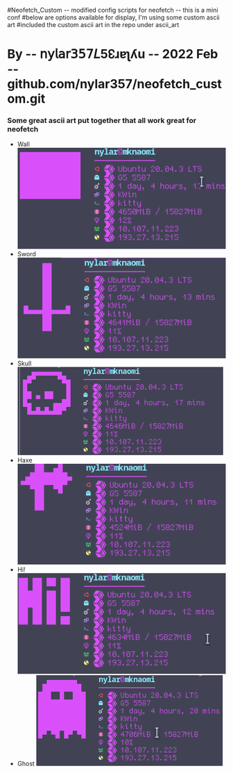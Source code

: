 #Neofetch_Custom -- modified config scripts for neofetch -- this is a mini conf
#below are options available for display, I'm using some custom ascii art 
#included the custom ascii art in the repo under ascii_art 
# By -- 𝗇𝗒𝗅𝖺𝗋𝟥𝟧𝟩𝘓5↋ɹɐʅʎu --  2022 Feb -- github.com/nylar357/neofetch_custom.git 







### Some great ascii art put together that all work great for neofetch

- Wall
    ![prevuew](img/wall.png)
- Sword
    ![prevuew](img/sword.png)
- Skull
    ![prevuew](img/skull.png)
- Haxe
    ![prevuew](img/haxe.png)
- Hi!
    ![prevuew](img/hi!.png)
- Ghost
    ![prevuew](img/ghost.png)
